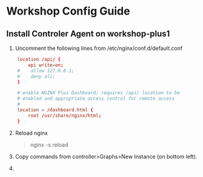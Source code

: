 # Workshop Config Guide

## Install Controler Agent on workshop-plus1

1. Uncomment the following lines from /etc/nginx/conf.d/default.conf

```conf
    location /api/ {
        api write=on;
    #    allow 127.0.0.1;
    #    deny all;
    }

    # enable NGINX Plus Dashboard; requires /api/ location to be
    # enabled and appropriate access control for remote access
    #
    location = /dashboard.html {
        root /usr/share/nginx/html;
    }
```

2. Reload nginx
    >nginx -s reload

3. Copy commands from controller>Graphs>New Instance (on bottom left).

4. 